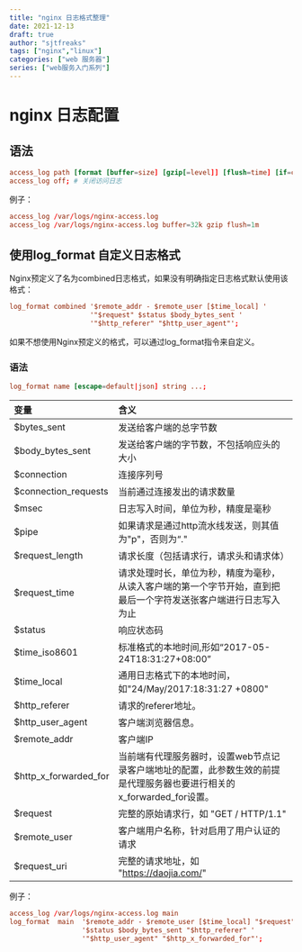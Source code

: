 ```yaml
---
title: "nginx 日志格式整理"
date: 2021-12-13
draft: true
author: "sjtfreaks"
tags: ["nginx","linux"]
categories: ["web 服务器"]
series: ["web服务入门系列"]
---
```

# nginx 日志配置

## 语法
```conf
access_log path [format [buffer=size] [gzip[=level]] [flush=time] [if=condition]]; # 设置访问日志
access_log off; # 关闭访问日志
```
例子：  
  
```conf
access_log /var/logs/nginx-access.log
access_log /var/logs/nginx-access.log buffer=32k gzip flush=1m
```

## 使用log_format 自定义日志格式
Nginx预定义了名为combined日志格式，如果没有明确指定日志格式默认使用该格式：  
  
```conf
log_format combined '$remote_addr - $remote_user [$time_local] '
                    '"$request" $status $body_bytes_sent '
                    '"$http_referer" "$http_user_agent"';
```
如果不想使用Nginx预定义的格式，可以通过log_format指令来自定义。  
  
### 语法

```conf
log_format name [escape=default|json] string ...;
```
  
|变量|含义|
|:----|:----|
|$bytes_sent|发送给客户端的总字节数|
|$body_bytes_sent	|发送给客户端的字节数，不包括响应头的大小|
|$connection	|连接序列号|
|$connection_requests	|当前通过连接发出的请求数量|
|$msec	|日志写入时间，单位为秒，精度是毫秒|
|$pipe	|如果请求是通过http流水线发送，则其值为"p"，否则为“."|
|$request_length	|请求长度（包括请求行，请求头和请求体）|
|$request_time	|请求处理时长，单位为秒，精度为毫秒，从读入客户端的第一个字节开始，直到把最后一个字符发送张客户端进行日志写入为止|
|$status	|响应状态码|
|$time_iso8601	|标准格式的本地时间,形如“2017-05-24T18:31:27+08:00”|
|$time_local	|通用日志格式下的本地时间，如"24/May/2017:18:31:27 +0800"|
|$http_referer	|请求的referer地址。|
|$http_user_agent	|客户端浏览器信息。|
|$remote_addr	|客户端IP|
|$http_x_forwarded_for	|当前端有代理服务器时，设置web节点记录客户端地址的配置，此参数生效的前提是代理服务器也要进行相关的x_forwarded_for设置。|
|$request	|完整的原始请求行，如 "GET / HTTP/1.1"|
|$remote_user	|客户端用户名称，针对启用了用户认证的请求|
|$request_uri	|完整的请求地址，如 "https://daojia.com/"|
例子：  
  
```conf
access_log /var/logs/nginx-access.log main
log_format  main  '$remote_addr - $remote_user [$time_local] "$request" '
                  '$status $body_bytes_sent "$http_referer" '
                  '"$http_user_agent" "$http_x_forwarded_for"';
```
